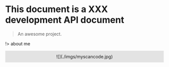 # This document is a XXX development API document

> An awesome project.


!> about me  

<div style="background: #e3e3e3;display: flex;justify-content: center;padding: 10px;">
	![](./imgs/myscancode.jpg)
</div>

